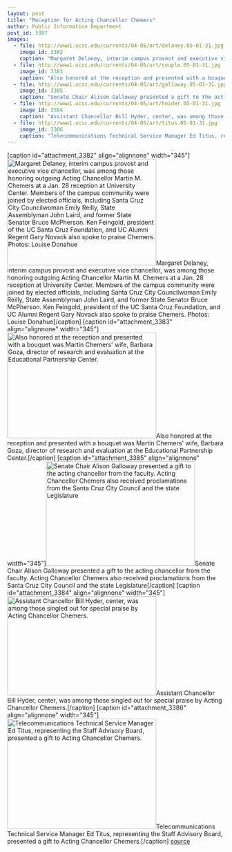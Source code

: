 ```yaml
---
layout: post
title: "Reception for Acting Chancellor Chemers"
author: Public Information Department
post_id: 3387
images:
  - file: http://www1.ucsc.edu/currents/04-05/art/delaney.05-01-31.jpg
    image_id: 3382
    caption: "Margaret Delaney, interim campus provost and executive vice chancellor, was among those honoring outgoing Acting Chancellor Martin M. Chemers at a Jan. 28 reception at University Center. Members of the campus community were joined by elected officials, including Santa Cruz City Councilwoman Emily Reilly, State Assemblyman John Laird, and former State Senator Bruce McPherson. Ken Feingold, president of the UC Santa Cruz Foundation, and UC Alumni Regent Gary Novack also spoke to praise Chemers. Photos: Louise Donahue"
  - file: http://www1.ucsc.edu/currents/04-05/art/couple.05-01-31.jpg
    image_id: 3383
    caption: "Also honored at the reception and presented with a bouquet was Martin Chemers' wife, Barbara Goza, director of research and evaluation at the Educational Partnership Center."
  - file: http://www1.ucsc.edu/currents/04-05/art/galloway.05-01-31.jpg
    image_id: 3385
    caption: "Senate Chair Alison Galloway presented a gift to the acting chancellor from the faculty. Acting Chancellor Chemers also received proclamations from the Santa Cruz City Council and the state Legislature"
  - file: http://www1.ucsc.edu/currents/04-05/art/heider.05-01-31.jpg
    image_id: 3384
    caption: "Assistant Chancellor Bill Hyder, center, was among those singled out for special praise by Acting Chancellor Chemers."
  - file: http://www1.ucsc.edu/currents/04-05/art/titus.05-01-31.jpg
    image_id: 3386
    caption: "Telecommunications Technical Service Manager Ed Titus, representing the Staff Advisory Board, presented a gift to Acting Chancellor Chemers."
---
```


[caption id="attachment_3382" align="alignnone" width="345"]<a href="http://localhost/mysite/wp-content/uploads/2005/01/delaney.05-01-31.jpg"><img class="size-full wp-image-3382" src="http://localhost/mysite/wp-content/uploads/2005/01/delaney.05-01-31.jpg" alt="Margaret Delaney, interim campus provost and executive vice chancellor, was among those honoring outgoing Acting Chancellor Martin M. Chemers at a Jan. 28 reception at University Center. Members of the campus community were joined by elected officials, including Santa Cruz City Councilwoman Emily Reilly, State Assemblyman John Laird, and former State Senator Bruce McPherson. Ken Feingold, president of the UC Santa Cruz Foundation, and UC Alumni Regent Gary Novack also spoke to praise Chemers. Photos: Louise Donahue" width="345" height="246" /></a>Margaret Delaney, interim campus provost and executive vice chancellor, was among those honoring outgoing Acting Chancellor Martin M. Chemers at a Jan. 28 reception at University Center. Members of the campus community were joined by elected officials, including Santa Cruz City Councilwoman Emily Reilly, State Assemblyman John Laird, and former State Senator Bruce McPherson. Ken Feingold, president of the UC Santa Cruz Foundation, and UC Alumni Regent Gary Novack also spoke to praise Chemers. Photos: Louise Donahue[/caption]
[caption id="attachment_3383" align="alignnone" width="345"]<a href="http://localhost/mysite/wp-content/uploads/2005/01/couple.05-01-31.jpg"><img class="size-full wp-image-3383" src="http://localhost/mysite/wp-content/uploads/2005/01/couple.05-01-31.jpg" alt="Also honored at the reception and presented with a bouquet was Martin Chemers' wife, Barbara Goza, director of research and evaluation at the Educational Partnership Center." width="345" height="244" /></a>Also honored at the reception and presented with a bouquet was Martin Chemers' wife, Barbara Goza, director of research and evaluation at the Educational Partnership Center.[/caption]
[caption id="attachment_3385" align="alignnone" width="345"]<a href="http://localhost/mysite/wp-content/uploads/2005/01/galloway.05-01-31.jpg"><img class="size-full wp-image-3385" src="http://localhost/mysite/wp-content/uploads/2005/01/galloway.05-01-31.jpg" alt="Senate Chair Alison Galloway presented a gift to the acting chancellor from the faculty. Acting Chancellor Chemers also received proclamations from the Santa Cruz City Council and the state Legislature" width="345" height="241" /></a>Senate Chair Alison Galloway presented a gift to the acting chancellor from the faculty. Acting Chancellor Chemers also received proclamations from the Santa Cruz City Council and the state Legislature[/caption]
[caption id="attachment_3384" align="alignnone" width="345"]<a href="http://localhost/mysite/wp-content/uploads/2005/01/heider.05-01-31.jpg"><img class="size-full wp-image-3384" src="http://localhost/mysite/wp-content/uploads/2005/01/heider.05-01-31.jpg" alt="Assistant Chancellor Bill Hyder, center, was among those singled out for special praise by Acting Chancellor Chemers." width="345" height="229" /></a>Assistant Chancellor Bill Hyder, center, was among those singled out for special praise by Acting Chancellor Chemers.[/caption]
[caption id="attachment_3386" align="alignnone" width="345"]<a href="http://localhost/mysite/wp-content/uploads/2005/01/titus.05-01-31.jpg"><img class="size-full wp-image-3386" src="http://localhost/mysite/wp-content/uploads/2005/01/titus.05-01-31.jpg" alt="Telecommunications Technical Service Manager Ed Titus, representing the Staff Advisory Board, presented a gift to Acting Chancellor Chemers." width="345" height="255" /></a>Telecommunications Technical Service Manager Ed Titus, representing the Staff Advisory Board, presented a gift to Acting Chancellor Chemers.[/caption]
<a name="content" id="content"></a>
[source](http://www1.ucsc.edu/currents/04-05/01-31/chemers.asp "Permalink to chemers")
